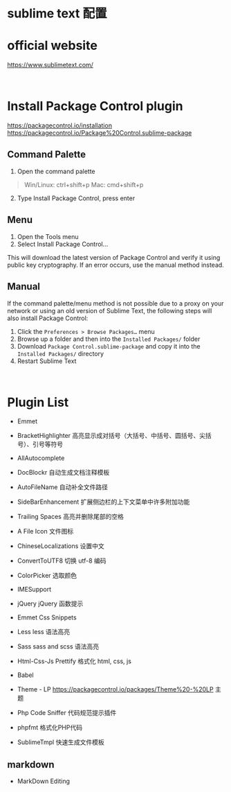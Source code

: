# sublime text 配置

# official website

https://www.sublimetext.com/

<br />

# Install Package Control plugin
https://packagecontrol.io/installation
https://packagecontrol.io/Package%20Control.sublime-package

## Command Palette

1. Open the command palette
> Win/Linux: ctrl+shift+p
> Mac: cmd+shift+p

2. Type Install Package Control, press enter

## Menu

1. Open the Tools menu
2. Select Install Package Control…

This will download the latest version of Package Control and verify it using public key cryptography.
If an error occurs, use the manual method instead.

## Manual

If the command palette/menu method is not possible due to a proxy on your network or using an old version of Sublime Text,
the following steps will also install Package Control:

1. Click the `Preferences > Browse Packages…` menu
2. Browse up a folder and then into the `Installed Packages/` folder
3. Download `Package Control.sublime-package` and copy it into the `Installed Packages/` directory
4. Restart Sublime Text

<br />


# Plugin List


+ Emmet

+ BracketHighlighter
高亮显示成对括号（大括号、中括号、圆括号、尖括号）、引号等符号

+ AllAutocomplete

+ DocBlockr
自动生成文档注释模板

+ AutoFileName
自动补全文件路径

+ SideBarEnhancement
扩展侧边栏的上下文菜单中许多附加功能

+ Trailing Spaces
高亮并删除尾部的空格

+ A File Icon
文件图标

+ ChineseLocalizations
设置中文

+ ConvertToUTF8
切换 utf-8 编码

+ ColorPicker
选取颜色

+ IMESupport

+ jQuery
jQuery 函数提示

+ Emmet Css Snippets

+ Less
less 语法高亮

+ Sass
sass and scss 语法高亮

+ Html-Css-Js Prettify
格式化 html, css, js

+ Babel

+ Theme - LP
https://packagecontrol.io/packages/Theme%20-%20LP
主题

+ Php Code Sniffer
代码规范提示插件

+ phpfmt
格式化PHP代码

+ SublimeTmpl
快速生成文件模板


## markdown

+ MarkDown Editing



